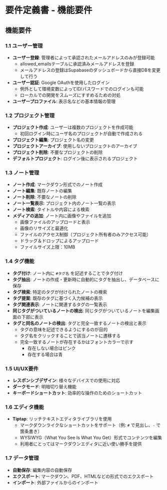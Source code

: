 # 要件定義書 - 機能要件

## 機能要件

### 1.1 ユーザー管理
- **ユーザー登録**: 管理者によって承認されたメールアドレスのみが登録可能
  - allowed_emailsテーブルに承認済みメールアドレスを登録
  - メールアドレスの登録はSupabaseのダッシュボードから直接DBを変更して行う
- **ユーザー認証**: Google OAuthを使用したログイン
  - 例外として環境変数によってID/パスワードでのログインも可能
  - ローカルでの開発をスムーズにすすめるための対処
- **ユーザープロファイル**: 表示名などの基本情報の管理

### 1.2 プロジェクト管理
- **プロジェクト作成**: ユーザーは複数のプロジェクトを作成可能
  - 初回ログイン時にユーザ名のプロジェクトが自動で作成される
- **プロジェクト編集**: プロジェクト名の変更
- **プロジェクトアーカイブ**: 使用しないプロジェクトのアーカイブ
- **プロジェクト削除**: 不要なプロジェクトの削除
- **デフォルトプロジェクト**: ログイン後に表示されるプロジェクト

### 1.3 ノート管理
- **ノート作成**: マークダウン形式でのノート作成
- **ノート編集**: 既存ノートの編集
- **ノート削除**: 不要なノートの削除
- **ノート一覧表示**: プロジェクト内のノート一覧の表示
- **ノート検索**: タイトルや内容による検索
- **メディアの追加**: ノート内に画像やファイルを追加
  - 画像ファイルのアップロードと表示
  - 画像のリサイズと最適化
  - ファイルのアクセス制御（プロジェクト所有者のみアクセス可能）
  - ドラッグ＆ドロップによるアップロード
  - ファイルサイズ上限：10MB

### 1.4 タグ機能
- **タグ付け**: ノート内に `#タグ名` を記述することでタグ付け
- **タグ抽出**: ノートの作成・更新時に自動的にタグを抽出し、データベースに保存
- **タグ検索**: 特定のタグが付けられたノートの検索
- **タグ提案**: 既存のタグに基づく入力候補の表示
- **タグ関連表示**: ノートに関連するタグの一覧表示
- **同じタグがついているノートの検出**: 同じタグがついているノートを編集画面の下部に表示
- **タグと同名のノートの検出**: タグと完全一致するノートの検出と表示
  - タグの意味を記述できるようにするのが目的
  - タグ名をクリックすることで該当ノートに遷移する
  - 完全一致するノートが存在するかはフォントカラーで示す
    - 存在しない場合はピンク
    - 存在する場合は青

### 1.5 UI/UX要件
- **レスポンシブデザイン**: 様々なデバイスでの使用に対応
- **ダークモード**: 明暗切り替え機能
- **キーボードショートカット**: 効率的な操作のためのショートカット

### 1.6 エディタ機能
- **Tiptap**: リッチテキストエディタライブラリを使用
  - マークダウンライクなショートカットをサポート（例: `#` で見出し、`-` で箇条書き）
  - WYSIWYG（What You See Is What You Get）形式でコンテンツを編集
  - 利用者にとってはマークダウンエディタに近い使い勝手を提供

### 1.7 データ管理
- **自動保存**: 編集内容の自動保存
- **エクスポート**: マークダウン、PDF、HTMLなどの形式でのエクスポート
- **インポート**: 外部ファイルからのインポート
